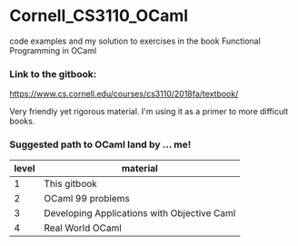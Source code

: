 # Cornell_CS3110_OCaml
code examples and my solution to exercises in the book Functional Programming in OCaml 

### Link to the gitbook: 
https://www.cs.cornell.edu/courses/cs3110/2018fa/textbook/

Very friendly yet rigorous material. I'm using it as a primer to more difficult books. 

### Suggested path to OCaml land by ... me!

|level| material|
|---|----|
|1| This gitbook|
|2| OCaml 99 problems|
|3| Developing Applications with Objective Caml|
|4| Real World OCaml|